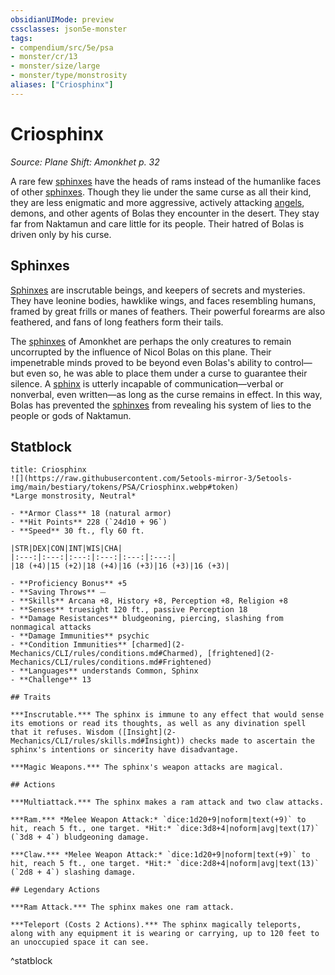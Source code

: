 ```yaml
---
obsidianUIMode: preview
cssclasses: json5e-monster
tags:
- compendium/src/5e/psa
- monster/cr/13
- monster/size/large
- monster/type/monstrosity
aliases: ["Criosphinx"]
---
```

# Criosphinx
*Source: Plane Shift: Amonkhet p. 32*  

A rare few [sphinxes](2-Mechanics/CLI/bestiary/monstrosity/amonkhet-sphinx-psa.md) have the heads of rams instead of the humanlike faces of other [sphinxes](2-Mechanics/CLI/bestiary/monstrosity/amonkhet-sphinx-psa.md). Though they lie under the same curse as all their kind, they are less enigmatic and more aggressive, actively attacking [angels](2-Mechanics/CLI/bestiary/celestial/angel-of-amonkhet-psa.md), demons, and other agents of Bolas they encounter in the desert. They stay far from Naktamun and care little for its people. Their hatred of Bolas is driven only by his curse.

## Sphinxes

[Sphinxes](2-Mechanics/CLI/bestiary/monstrosity/amonkhet-sphinx-psa.md) are inscrutable beings, and keepers of secrets and mysteries. They have leonine bodies, hawklike wings, and faces resembling humans, framed by great frills or manes of feathers. Their powerful forearms are also feathered, and fans of long feathers form their tails.

The [sphinxes](2-Mechanics/CLI/bestiary/monstrosity/amonkhet-sphinx-psa.md) of Amonkhet are perhaps the only creatures to remain uncorrupted by the influence of Nicol Bolas on this plane. Their impenetrable minds proved to be beyond even Bolas's ability to control—but even so, he was able to place them under a curse to guarantee their silence. A [sphinx](2-Mechanics/CLI/bestiary/monstrosity/amonkhet-sphinx-psa.md) is utterly incapable of communication—verbal or nonverbal, even written—as long as the curse remains in effect. In this way, Bolas has prevented the [sphinxes](2-Mechanics/CLI/bestiary/monstrosity/amonkhet-sphinx-psa.md) from revealing his system of lies to the people or gods of Naktamun.

## Statblock

```ad-statblock
title: Criosphinx
![](https://raw.githubusercontent.com/5etools-mirror-3/5etools-img/main/bestiary/tokens/PSA/Criosphinx.webp#token)
*Large monstrosity, Neutral*

- **Armor Class** 18 (natural armor)
- **Hit Points** 228 (`24d10 + 96`)
- **Speed** 30 ft., fly 60 ft.

|STR|DEX|CON|INT|WIS|CHA|
|:---:|:---:|:---:|:---:|:---:|:---:|
|18 (+4)|15 (+2)|18 (+4)|16 (+3)|16 (+3)|16 (+3)|

- **Proficiency Bonus** +5
- **Saving Throws** ⏤
- **Skills** Arcana +8, History +8, Perception +8, Religion +8
- **Senses** truesight 120 ft., passive Perception 18
- **Damage Resistances** bludgeoning, piercing, slashing from nonmagical attacks
- **Damage Immunities** psychic
- **Condition Immunities** [charmed](2-Mechanics/CLI/rules/conditions.md#Charmed), [frightened](2-Mechanics/CLI/rules/conditions.md#Frightened)
- **Languages** understands Common, Sphinx
- **Challenge** 13

## Traits

***Inscrutable.*** The sphinx is immune to any effect that would sense its emotions or read its thoughts, as well as any divination spell that it refuses. Wisdom ([Insight](2-Mechanics/CLI/rules/skills.md#Insight)) checks made to ascertain the sphinx's intentions or sincerity have disadvantage.

***Magic Weapons.*** The sphinx's weapon attacks are magical.

## Actions

***Multiattack.*** The sphinx makes a ram attack and two claw attacks.

***Ram.*** *Melee Weapon Attack:* `dice:1d20+9|noform|text(+9)` to hit, reach 5 ft., one target. *Hit:* `dice:3d8+4|noform|avg|text(17)` (`3d8 + 4`) bludgeoning damage.

***Claw.*** *Melee Weapon Attack:* `dice:1d20+9|noform|text(+9)` to hit, reach 5 ft., one target. *Hit:* `dice:2d8+4|noform|avg|text(13)` (`2d8 + 4`) slashing damage.

## Legendary Actions

***Ram Attack.*** The sphinx makes one ram attack.

***Teleport (Costs 2 Actions).*** The sphinx magically teleports, along with any equipment it is wearing or carrying, up to 120 feet to an unoccupied space it can see.
```
^statblock